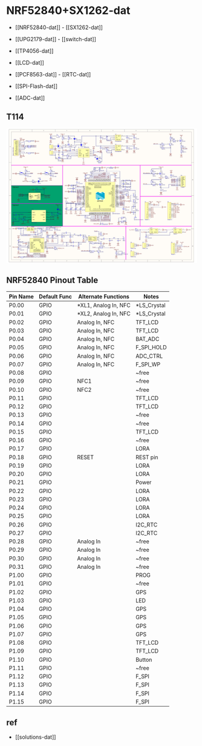 
# NRF52840+SX1262-dat

- [[NRF52840-dat]] - [[SX1262-dat]]

- [[UPG2179-dat]] - [[switch-dat]]

- [[TP4056-dat]]

- [[LCD-dat]]

- [[PCF8563-dat]] - [[RTC-dat]]

- [[SPI-Flash-dat]]

- [[ADC-dat]]

## T114 

![](MeshNode-T114_V2.0_SCH(2)107-09-2025.jpg)


## NRF52840 Pinout Table

| Pin Name | Default Func | Alternate Functions  | Notes       |
| -------- | ------------ | -------------------- | ----------- |
| P0.00    | GPIO         | *XL1, Analog In, NFC | *LS_Crystal |
| P0.01    | GPIO         | *XL2, Analog In, NFC | *LS_Crystal |
| P0.02    | GPIO         | Analog In, NFC       | TFT_LCD     |
| P0.03    | GPIO         | Analog In, NFC       | TFT_LCD     |
| P0.04    | GPIO         | Analog In, NFC       | BAT_ADC     |
| P0.05    | GPIO         | Analog In, NFC       | F_SPI_HOLD  |
| P0.06    | GPIO         | Analog In, NFC       | ADC_CTRL    |
| P0.07    | GPIO         | Analog In, NFC       | F_SPI_WP    |
| P0.08    | GPIO         |                      | ~free       |
| P0.09    | GPIO         | NFC1                 | ~free       |
| P0.10    | GPIO         | NFC2                 | ~free       |
| P0.11    | GPIO         |                      | TFT_LCD     |
| P0.12    | GPIO         |                      | TFT_LCD     |
| P0.13    | GPIO         |                      | ~free       |
| P0.14    | GPIO         |                      | ~free       |
| P0.15    | GPIO         |                      | TFT_LCD     |
| P0.16    | GPIO         |                      | ~free       |
| P0.17    | GPIO         |                      | LORA        |
| P0.18    | GPIO         | RESET                | REST pin    |
| P0.19    | GPIO         |                      | LORA        |
| P0.20    | GPIO         |                      | LORA        |
| P0.21    | GPIO         |                      | Power       |
| P0.22    | GPIO         |                      | LORA        |
| P0.23    | GPIO         |                      | LORA        |
| P0.24    | GPIO         |                      | LORA        |
| P0.25    | GPIO         |                      | LORA        |
| P0.26    | GPIO         |                      | I2C_RTC     |
| P0.27    | GPIO         |                      | I2C_RTC     |
| P0.28    | GPIO         | Analog In            | ~free       |
| P0.29    | GPIO         | Analog In            | ~free       |
| P0.30    | GPIO         | Analog In            | ~free       |
| P0.31    | GPIO         | Analog In            | ~free       |
| P1.00    | GPIO         |                      | PROG        |
| P1.01    | GPIO         |                      | ~free       |
| P1.02    | GPIO         |                      | GPS         |
| P1.03    | GPIO         |                      | LED         |
| P1.04    | GPIO         |                      | GPS         |
| P1.05    | GPIO         |                      | GPS         |
| P1.06    | GPIO         |                      | GPS         |
| P1.07    | GPIO         |                      | GPS         |
| P1.08    | GPIO         |                      | TFT_LCD     |
| P1.09    | GPIO         |                      | TFT_LCD     |
| P1.10    | GPIO         |                      | Button      |
| P1.11    | GPIO         |                      | ~free       |
| P1.12    | GPIO         |                      | F_SPI       |
| P1.13    | GPIO         |                      | F_SPI       |
| P1.14    | GPIO         |                      | F_SPI       |
| P1.15    | GPIO         |                      | F_SPI       |




## ref 

- [[solutions-dat]]
